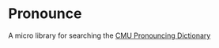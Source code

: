 # Pronounce

A micro library for searching the [CMU Pronouncing Dictionary](http://www.speech.cs.cmu.edu/cgi-bin/cmudict)
